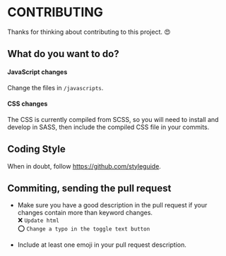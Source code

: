 # CONTRIBUTING

Thanks for thinking about contributing to this project. :heart_eyes:

## What do you want to do?

#### JavaScript changes

Change the files in `/javascripts`.

#### CSS changes

The CSS is currently compiled from SCSS, so you will need to install and develop in SASS, then include the compiled CSS file in your commits.

## Coding Style

When in doubt, follow https://github.com/styleguide.

## Commiting, sending the pull request

- Make sure you have a good description in the pull request if your changes contain more than keyword changes.<br>
  :x: `Update html`<br>
  :o: `Change a typo in the toggle text button`

- Include at least one emoji in your pull request description.
